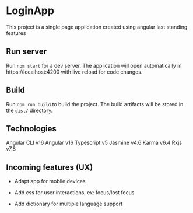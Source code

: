 # LoginApp

This project is a single page application created using angular last standing features

## Run server

Run `npm start` for a dev server. The application will open automatically in https://localhost:4200 with live reload for code changes.

## Build

Run `npm run build` to build the project. The build artifacts will be stored in the `dist/` directory.

## Technologies

Angular CLI v16
Angular v16
Typescript v5
Jasmine v4.6
Karma v6.4
Rxjs v7.8

## Incoming features (UX)

- Adapt app for mobile devices

- Add css for user interactions, ex: focus/lost focus

- Add dictionary for multiple language support
